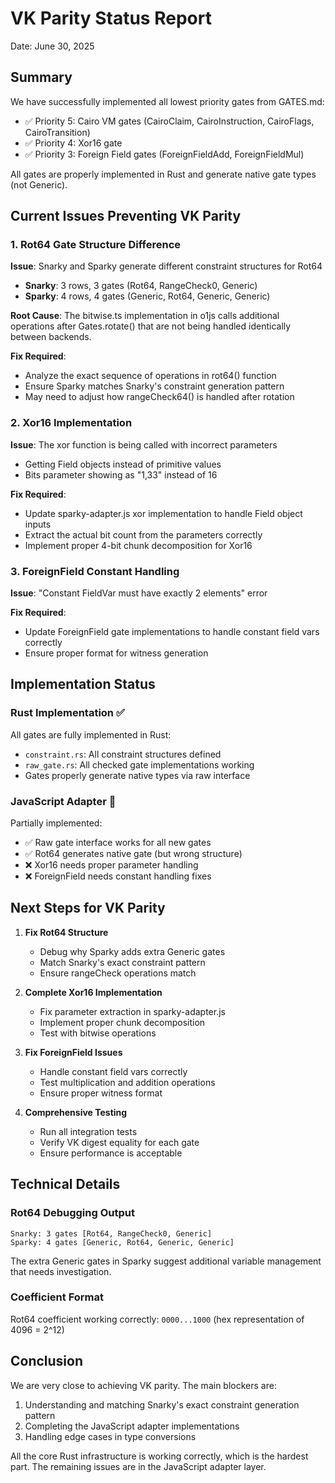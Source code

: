 # VK Parity Status Report

Date: June 30, 2025

## Summary

We have successfully implemented all lowest priority gates from GATES.md:
- ✅ Priority 5: Cairo VM gates (CairoClaim, CairoInstruction, CairoFlags, CairoTransition)
- ✅ Priority 4: Xor16 gate
- ✅ Priority 3: Foreign Field gates (ForeignFieldAdd, ForeignFieldMul)

All gates are properly implemented in Rust and generate native gate types (not Generic).

## Current Issues Preventing VK Parity

### 1. Rot64 Gate Structure Difference
**Issue**: Snarky and Sparky generate different constraint structures for Rot64
- **Snarky**: 3 rows, 3 gates (Rot64, RangeCheck0, Generic)
- **Sparky**: 4 rows, 4 gates (Generic, Rot64, Generic, Generic)

**Root Cause**: The bitwise.ts implementation in o1js calls additional operations after Gates.rotate() that are not being handled identically between backends.

**Fix Required**:
- Analyze the exact sequence of operations in rot64() function
- Ensure Sparky matches Snarky's constraint generation pattern
- May need to adjust how rangeCheck64() is handled after rotation

### 2. Xor16 Implementation
**Issue**: The xor function is being called with incorrect parameters
- Getting Field objects instead of primitive values
- Bits parameter showing as "1,33" instead of 16

**Fix Required**:
- Update sparky-adapter.js xor implementation to handle Field object inputs
- Extract the actual bit count from the parameters correctly
- Implement proper 4-bit chunk decomposition for Xor16

### 3. ForeignField Constant Handling
**Issue**: "Constant FieldVar must have exactly 2 elements" error

**Fix Required**:
- Update ForeignField gate implementations to handle constant field vars correctly
- Ensure proper format for witness generation

## Implementation Status

### Rust Implementation ✅
All gates are fully implemented in Rust:
- `constraint.rs`: All constraint structures defined
- `raw_gate.rs`: All checked gate implementations working
- Gates properly generate native types via raw interface

### JavaScript Adapter 🚧
Partially implemented:
- ✅ Raw gate interface works for all new gates
- ✅ Rot64 generates native gate (but wrong structure)
- ❌ Xor16 needs proper parameter handling
- ❌ ForeignField needs constant handling fixes

## Next Steps for VK Parity

1. **Fix Rot64 Structure**
   - Debug why Sparky adds extra Generic gates
   - Match Snarky's exact constraint pattern
   - Ensure rangeCheck operations match

2. **Complete Xor16 Implementation**
   - Fix parameter extraction in sparky-adapter.js
   - Implement proper chunk decomposition
   - Test with bitwise operations

3. **Fix ForeignField Issues**
   - Handle constant field vars correctly
   - Test multiplication and addition operations
   - Ensure proper witness format

4. **Comprehensive Testing**
   - Run all integration tests
   - Verify VK digest equality for each gate
   - Ensure performance is acceptable

## Technical Details

### Rot64 Debugging Output
```
Snarky: 3 gates [Rot64, RangeCheck0, Generic]
Sparky: 4 gates [Generic, Rot64, Generic, Generic]
```

The extra Generic gates in Sparky suggest additional variable management that needs investigation.

### Coefficient Format
Rot64 coefficient working correctly: `0000...1000` (hex representation of 4096 = 2^12)

## Conclusion

We are very close to achieving VK parity. The main blockers are:
1. Understanding and matching Snarky's exact constraint generation pattern
2. Completing the JavaScript adapter implementations
3. Handling edge cases in type conversions

All the core Rust infrastructure is working correctly, which is the hardest part. The remaining issues are in the JavaScript adapter layer.